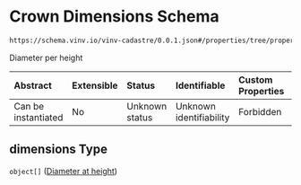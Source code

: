 # Crown Dimensions Schema

```txt
https://schema.vinv.io/vinv-cadastre/0.0.1.json#/properties/tree/properties/crown/properties/dimensions
```

Diameter per height

| Abstract            | Extensible | Status         | Identifiable            | Custom Properties | Additional Properties | Access Restrictions | Defined In                                                                                                              |
| :------------------ | :--------- | :------------- | :---------------------- | :---------------- | :-------------------- | :------------------ | :---------------------------------------------------------------------------------------------------------------------- |
| Can be instantiated | No         | Unknown status | Unknown identifiability | Forbidden         | Allowed               | none                | [dereferenced.doc.json\*](../../../../../vinv-schemas/vinv-tree/out/0.0.1/dereferenced.doc.json "open original schema") |

## dimensions Type

`object[]` ([Diameter at height](dereferenced-properties-individual-tree-properties-crown-properties-crown-dimensions-diameter-at-height.md))
